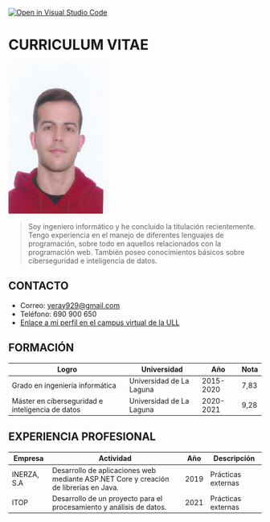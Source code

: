 [![Open in Visual Studio Code](https://classroom.github.com/assets/open-in-vscode-f059dc9a6f8d3a56e377f745f24479a46679e63a5d9fe6f495e02850cd0d8118.svg)](https://classroom.github.com/online_ide?assignment_repo_id=6129493&assignment_repo_type=AssignmentRepo)

# **CURRICULUM VITAE**
<img src="Foto.png" width=200 height=300>

> Soy ingeniero informático y he concluido la titulación recientemente. Tengo experiencia en el manejo de diferentes lenguajes de programación, sobre todo en aquellos relacionados con la programación web. También poseo conocimientos básicos sobre ciberseguridad e inteligencia de datos.

## **CONTACTO**
* Correo: yeray929@gmail.com
* Teléfono: 690 900 650
* [Enlace a mi perfil en el campus virtual de la ULL](https://campusdoctoradoyposgrado2122.ull.es/user/profile.php?id=1744)

## **FORMACIÓN**
| Logro      | Universidad | Año | Nota |
| ---------- | ----------- | --- | ---- |
| Grado en ingeniería informática | Universidad de La Laguna | 2015-2020 | 7,83 |
| Máster en ciberseguridad e inteligencia de datos | Universidad de La Laguna | 2020-2021 | 9,28|

## **EXPERIENCIA PROFESIONAL**
| Empresa      | Actividad | Año | Descripción |
| ---------- | ----------- | --- | ---- |
| INERZA, S.A | Desarrollo de aplicaciones web mediante ASP.NET Core y creación de librerías en Java. | 2019 | Prácticas externas |
| ITOP | Desarrollo de un proyecto para el procesamiento y análisis de datos. | 2021 | Prácticas externas |